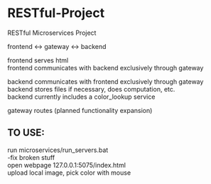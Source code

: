 
# RESTful-Project
RESTful Microservices Project

frontend <-> gateway <-> backend

frontend serves html</br>
frontend communicates with backend exclusively through gateway

backend communicates with frontend exclusively through gateway</br>
backend stores files if necessary, does computation, etc.</br>
backend currently includes a color_lookup service

gateway routes (planned functionality expansion)

## TO USE:
run microservices/run_servers.bat</br>
-fix broken stuff</br>
open webpage 127.0.0.1:5075/index.html</br>
upload local image, pick color with mouse</br>
